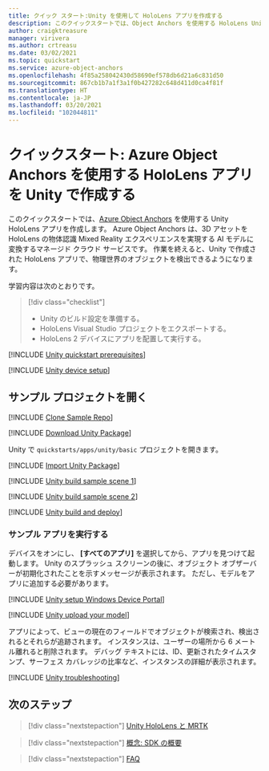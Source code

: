 ```yaml
---
title: クイック スタート:Unity を使用して HoloLens アプリを作成する
description: このクイックスタートでは、Object Anchors を使用する HoloLens Unity アプリを作成する方法について説明します。
author: craigktreasure
manager: virivera
ms.author: crtreasu
ms.date: 03/02/2021
ms.topic: quickstart
ms.service: azure-object-anchors
ms.openlocfilehash: 4f85a258042430d58690ef578db6d21a6c831d50
ms.sourcegitcommit: 867cb1b7a1f3a1f0b427282c648d411d0ca4f81f
ms.translationtype: HT
ms.contentlocale: ja-JP
ms.lasthandoff: 03/20/2021
ms.locfileid: "102044811"
---
```

# <a name="quickstart-create-a-hololens-app-with-azure-object-anchors-in-unity"></a>クイックスタート: Azure Object Anchors を使用する HoloLens アプリを Unity で作成する

このクイックスタートでは、[Azure Object Anchors](../overview.md) を使用する Unity HoloLens アプリを作成します。 Azure Object Anchors は、3D アセットを HoloLens の物体認識 Mixed Reality エクスペリエンスを実現する AI モデルに変換するマネージド クラウド サービスです。 作業を終えると、Unity で作成された HoloLens アプリで、物理世界のオブジェクトを検出できるようになります。

学習内容は次のとおりです。

> [!div class="checklist"]
> * Unity のビルド設定を準備する。
> * HoloLens Visual Studio プロジェクトをエクスポートする。
> * HoloLens 2 デバイスにアプリを配置して実行する。

[!INCLUDE [Unity quickstart prerequisites](../../../includes/object-anchors-quickstart-unity-prerequisites.md)]

[!INCLUDE [Unity device setup](../../../includes/object-anchors-quickstart-unity-device-setup.md)]

## <a name="open-the-sample-project"></a>サンプル プロジェクトを開く

[!INCLUDE [Clone Sample Repo](../../../includes/object-anchors-clone-sample-repository.md)]

[!INCLUDE [Download Unity Package](../../../includes/object-anchors-quickstart-unity-download-package.md)]

Unity で `quickstarts/apps/unity/basic` プロジェクトを開きます。

[!INCLUDE [Import Unity Package](../../../includes/object-anchors-quickstart-unity-import-package.md)]

[!INCLUDE [Unity build sample scene 1](../../../includes/object-anchors-quickstart-unity-build-sample-scene-1.md)]

[!INCLUDE [Unity build sample scene 2](../../../includes/object-anchors-quickstart-unity-build-sample-scene-2.md)]

[!INCLUDE [Unity build and deploy](../../../includes/object-anchors-quickstart-unity-build-deploy.md)]

### <a name="run-the-sample-app"></a>サンプル アプリを実行する

デバイスをオンにし、 **[すべてのアプリ]** を選択してから、アプリを見つけて起動します。 Unity のスプラッシュ スクリーンの後に、オブジェクト オブザーバーが初期化されたことを示すメッセージが表示されます。 ただし、モデルをアプリに追加する必要があります。

[!INCLUDE [Unity setup Windows Device Portal](../../../includes/object-anchors-quickstart-unity-setup-device-portal.md)]

[!INCLUDE [Unity upload your model](../../../includes/object-anchors-quickstart-unity-upload-model.md)]

アプリによって、ビューの現在のフィールドでオブジェクトが検索され、検出されるとそれらが追跡されます。 インスタンスは、ユーザーの場所から 6 メートル離れると削除されます。 デバッグ テキストには、ID、更新されたタイムスタンプ、サーフェス カバレッジの比率など、インスタンスの詳細が表示されます。

[!INCLUDE [Unity troubleshooting](../../../includes/object-anchors-quickstart-unity-troubleshooting.md)]

## <a name="next-steps"></a>次のステップ

> [!div class="nextstepaction"]
> [Unity HoloLens と MRTK](get-started-unity-hololens-mrtk.md)

> [!div class="nextstepaction"]
> [概念: SDK の概要](../concepts/sdk-overview.md)

> [!div class="nextstepaction"]
> [FAQ](../faq.md)
